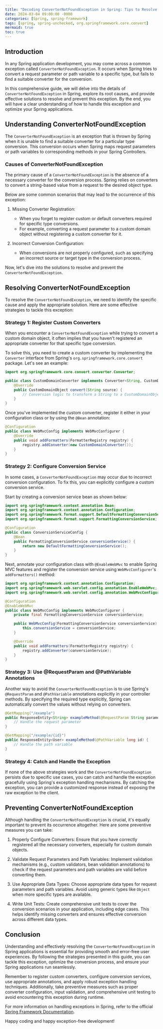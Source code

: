 ```yaml
---
title: "Decoding ConverterNotFoundException in Spring: Tips to Resolve and Avoid"
date: 2024-03-04 09:00:00 -0000
categories: [Spring, spring-framework]
tags: [spring, spring-unchecked, org.springframework.core.convert]
mermaid: true
toc: true
---
```



## Introduction

In any Spring application development, you may come across a common exception called `ConverterNotFoundException`. It occurs when Spring tries to convert a request parameter or path variable to a specific type, but fails to find a suitable converter for the conversion.

In this comprehensive guide, we will delve into the details of `ConverterNotFoundException` in Spring, explore its root causes, and provide effective solutions to resolve and prevent this exception. By the end, you will have a clear understanding of how to handle this exception and optimize your Spring applications.

## Understanding ConverterNotFoundException

The `ConverterNotFoundException` is an exception that is thrown by Spring when it is unable to find a suitable converter for a particular type conversion. This conversion occurs when Spring maps request parameters or path variables to corresponding methods in your Spring Controllers.

### Causes of ConverterNotFoundException

The primary cause of a `ConverterNotFoundException` is the absence of a necessary converter for the conversion process. Spring relies on converters to convert a string-based value from a request to the desired object type.

Below are some common scenarios that may lead to the occurrence of this exception:

1. Missing Converter Registration:
   - When you forget to register custom or default converters required for specific type conversions.
   - For example, converting a request parameter to a custom domain object without registering a custom converter for it.

2. Incorrect Conversion Configuration:
   - When conversions are not properly configured, such as specifying an incorrect source or target type in the conversion process.

Now, let's dive into the solutions to resolve and prevent the `ConverterNotFoundException`.

## Resolving ConverterNotFoundException

To resolve the `ConverterNotFoundException`, we need to identify the specific cause and apply the appropriate solution. Here are some effective strategies to tackle this exception:

### Strategy 1: Register Custom Converters

When you encounter a `ConverterNotFoundException` while trying to convert a custom domain object, it often implies that you haven't registered an appropriate converter for that specific type conversion.

To solve this, you need to create a custom converter by implementing the `Converter` interface from Spring's `org.springframework.core.convert` package. Let's see an example:

```java
import org.springframework.core.convert.converter.Converter;

public class CustomDomainConverter implements Converter<String, CustomDomainObject> {
    @Override
    public CustomDomainObject convert(String source) {
        // Conversion logic to transform a String to a CustomDomainObject
    }
}
```

Once you've implemented the custom converter, register it either in your configuration class or by using the `@Bean` annotation:

```java
@Configuration
public class WebMvcConfig implements WebMvcConfigurer {
    @Override
    public void addFormatters(FormatterRegistry registry) {
        registry.addConverter(new CustomDomainConverter());
    }
}
```

### Strategy 2: Configure Conversion Service

In some cases, a `ConverterNotFoundException` may occur due to incorrect conversion configuration. To fix this, you can explicitly configure a custom conversion service.

Start by creating a conversion service bean as shown below:

```java
import org.springframework.context.annotation.Bean;
import org.springframework.context.annotation.Configuration;
import org.springframework.format.support.DefaultFormattingConversionService;
import org.springframework.format.support.FormattingConversionService;

@Configuration
public class ConversionServiceConfig {
    @Bean
    public FormattingConversionService conversionService() {
        return new DefaultFormattingConversionService();
    }
}
```

Next, annotate your configuration class with `@EnableWebMvc` to enable Spring MVC features and register the conversion service using `WebMvcConfigurer`'s `addFormatters()` method:

```java
import org.springframework.context.annotation.Configuration;
import org.springframework.web.servlet.config.annotation.EnableWebMvc;
import org.springframework.web.servlet.config.annotation.WebMvcConfigurer;

@Configuration
@EnableWebMvc
public class WebMvcConfig implements WebMvcConfigurer {
    private final FormattingConversionService conversionService;

    public WebMvcConfig(FormattingConversionService conversionService) {
        this.conversionService = conversionService;
    }

    @Override
    public void addFormatters(FormatterRegistry registry) {
        registry.addConverter(conversionService);
    }
}
```

### Strategy 3: Use @RequestParam and @PathVariable Annotations

Another way to avoid the `ConverterNotFoundException` is to use Spring's `@RequestParam` and `@PathVariable` annotations explicitly in your controller methods. By specifying the required type explicitly, Spring can automatically convert the values without relying on converters.

```java
@GetMapping("/example")
public ResponseEntity<String> exampleMethod(@RequestParam String parameter) {
    // Handle the request parameter
}

@GetMapping("/example/{id}")
public ResponseEntity<User> exampleMethod(@PathVariable long id) {
    // Handle the path variable
}
```

### Strategy 4: Catch and Handle the Exception

If none of the above strategies work and the `ConverterNotFoundException` persists due to specific use cases, you can catch and handle the exception gracefully using Spring's exception handling mechanisms. By catching the exception, you can provide a customized response instead of exposing the raw exception to the client.

## Preventing ConverterNotFoundException

Although handling the `ConverterNotFoundException` is crucial, it's equally important to prevent its occurrence altogether. Here are some preventive measures you can take:

1. Properly Configure Converters: Ensure that you have correctly registered all the necessary converters, especially for custom domain objects.

2. Validate Request Parameters and Path Variables: Implement validation mechanisms (e.g., custom validators, bean validation annotations) to check if the request parameters and path variables are valid before converting them.

3. Use Appropriate Data Types: Choose appropriate data types for request parameters and path variables. Avoid using generic types like `Object` when more specific types are available.

4. Write Unit Tests: Create comprehensive unit tests to cover the conversion scenarios in your application, including edge cases. This helps identify missing converters and ensures effective conversion across different data types.

## Conclusion

Understanding and effectively resolving the `ConverterNotFoundException` in Spring applications is essential for providing smooth and error-free user experiences. By following the strategies presented in this guide, you can tackle this exception, optimize the conversion process, and ensure your Spring applications run seamlessly.

Remember to register custom converters, configure conversion services, use appropriate annotations, and apply robust exception handling techniques. Additionally, take preventive measures such as proper converter configuration, input validation, and comprehensive unit testing to avoid encountering this exception during runtime.

For more information on handling exceptions in Spring, refer to the official [Spring Framework Documentation][1].

Happy coding and happy exception-free development!

[1]: https://docs.spring.io/spring-framework/docs/current/reference/html/core.html#validation
